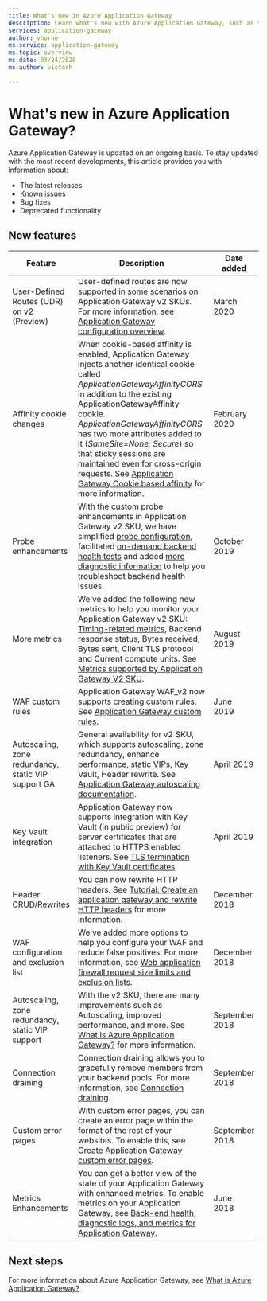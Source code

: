 ```yaml
---
title: What's new in Azure Application Gateway
description: Learn what's new with Azure Application Gateway, such as the latest release notes, known issues, bug fixes, deprecated functionality, and upcoming changes.
services: application-gateway
author: vhorne
ms.service: application-gateway
ms.topic: overview
ms.date: 03/24/2020
ms.author: victorh

---
```

# What's new in Azure Application Gateway?

Azure Application Gateway is updated on an ongoing basis. To stay updated with the most recent developments, this article provides you with information about:

- The latest releases
- Known issues
- Bug fixes
- Deprecated functionality

## New features

|Feature  |Description  |Date added  |
|---------|---------|---------|
| User-Defined Routes (UDR) on v2 (Preview) |User-defined routes are now supported in some scenarios on Application Gateway v2 SKUs. For more information, see [Application Gateway configuration overview](configuration-overview.md#user-defined-routes-supported-on-the-application-gateway-subnet). |March 2020 |
|Affinity cookie changes |When cookie-based affinity is enabled, Application Gateway injects another identical cookie called *ApplicationGatewayAffinityCORS* in addition to the existing ApplicationGatewayAffinity cookie. *ApplicationGatewayAffinityCORS* has two more attributes added to it (*SameSite=None; Secure*) so that sticky sessions are maintained even for cross-origin requests. See [Application Gateway Cookie based affinity](configuration-overview.md#cookie-based-affinity) for more information. |February 2020 |
|Probe enhancements |With the custom probe enhancements in Application Gateway v2 SKU, we have simplified [probe configuration](https://docs.microsoft.com/azure/application-gateway/application-gateway-create-probe-portal#create-probe-for-application-gateway-v2-sku), facilitated [on-demand backend health tests](https://docs.microsoft.com/azure/application-gateway/application-gateway-create-probe-portal#test-backend-health-with-the-probe) and added [more diagnostic information](https://docs.microsoft.com/azure/application-gateway/application-gateway-backend-health-troubleshooting#error-messages) to help you troubleshoot backend health issues.  |October 2019 |
|More metrics |We've added the following new metrics to help you monitor your Application Gateway v2 SKU: [Timing-related metrics](https://docs.microsoft.com/azure/application-gateway/application-gateway-metrics#timing-metrics), Backend response status, Bytes received, Bytes sent, Client TLS protocol and Current compute units. See [Metrics supported by Application Gateway V2 SKU](https://docs.microsoft.com/azure/application-gateway/application-gateway-metrics#metrics-supported-by-application-gateway-v2-sku). |August 2019 |
|WAF custom rules |Application Gateway WAF_v2 now supports creating custom rules. See [Application Gateway custom rules](custom-waf-rules-overview.md). |June 2019 |
|Autoscaling, zone redundancy, static VIP support GA |General availability for v2 SKU, which supports autoscaling, zone redundancy, enhance performance, static VIPs, Key Vault, Header rewrite. See [Application Gateway autoscaling documentation](application-gateway-autoscaling-zone-redundant.md). |April 2019 |
|Key Vault integration |Application Gateway now supports integration with Key Vault (in public preview) for server certificates that are attached to HTTPS enabled listeners. See [TLS termination with Key Vault certificates](key-vault-certs.md). |April 2019 |
|Header CRUD/Rewrites     |You can now rewrite HTTP headers. See [Tutorial: Create an application gateway and rewrite HTTP headers](tutorial-http-header-rewrite-powershell.md) for more information.|December 2018|
|WAF configuration and exclusion list     |We've added more options to help you configure your WAF and reduce false positives. For more information, see [Web application firewall request size limits and exclusion lists](application-gateway-waf-configuration.md).|December 2018|
|Autoscaling, zone redundancy, static VIP support      |With the v2 SKU, there are many improvements such as Autoscaling, improved performance, and more. See [What is Azure Application Gateway?](overview.md) for more information.|September 2018|
|Connection draining     |Connection draining allows you to gracefully remove members from your backend pools. For more information, see [Connection draining](features.md#connection-draining).|September 2018|
|Custom error pages     |With custom error pages, you can create an error page within the format of the rest of your websites. To enable this, see [Create Application Gateway custom error pages](custom-error.md).|September 2018|
|Metrics Enhancements     |You can get a better view of the state of your Application Gateway with enhanced metrics. To enable metrics on your Application Gateway, see [Back-end health, diagnostic logs, and metrics for Application Gateway](application-gateway-diagnostics.md).|June 2018|

## Next steps

For more information about Azure Application Gateway, see [What is Azure Application Gateway?](overview.md)
